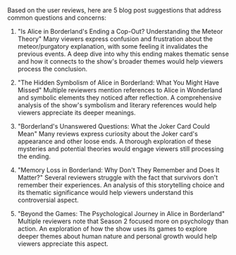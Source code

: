 Based on the user reviews, here are 5 blog post suggestions that address common questions and concerns:

1. "Is Alice in Borderland's Ending a Cop-Out? Understanding the Meteor Theory"
   Many viewers express confusion and frustration about the meteor/purgatory explanation, with some feeling it invalidates the previous events. A deep dive into why this ending makes thematic sense and how it connects to the show's broader themes would help viewers process the conclusion.

2. "The Hidden Symbolism of Alice in Borderland: What You Might Have Missed"
   Multiple reviewers mention references to Alice in Wonderland and symbolic elements they noticed after reflection. A comprehensive analysis of the show's symbolism and literary references would help viewers appreciate its deeper meanings.

3. "Borderland's Unanswered Questions: What the Joker Card Could Mean"
   Many reviews express curiosity about the Joker card's appearance and other loose ends. A thorough exploration of these mysteries and potential theories would engage viewers still processing the ending.

4. "Memory Loss in Borderland: Why Don't They Remember and Does It Matter?"
   Several reviewers struggle with the fact that survivors don't remember their experiences. An analysis of this storytelling choice and its thematic significance would help viewers understand this controversial aspect.

5. "Beyond the Games: The Psychological Journey in Alice in Borderland"
   Multiple reviewers note that Season 2 focused more on psychology than action. An exploration of how the show uses its games to explore deeper themes about human nature and personal growth would help viewers appreciate this aspect.